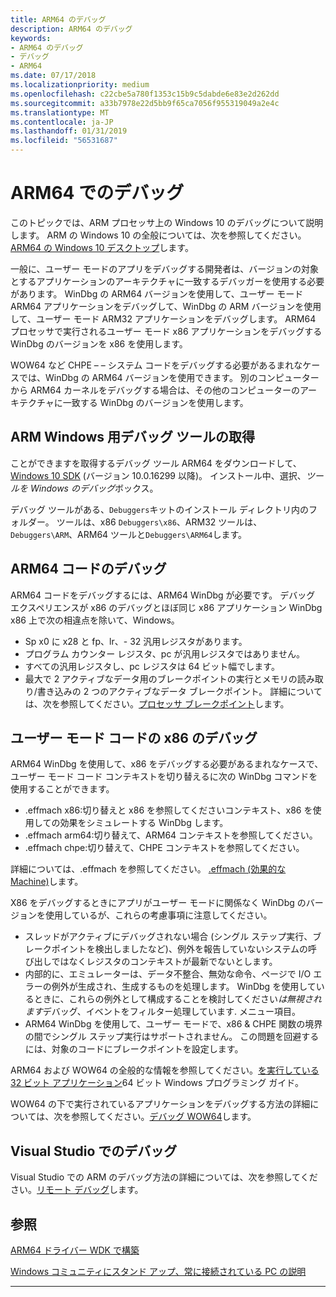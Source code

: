```yaml
---
title: ARM64 のデバッグ
description: ARM64 のデバッグ
keywords:
- ARM64 のデバッグ
- デバッグ
- ARM64
ms.date: 07/17/2018
ms.localizationpriority: medium
ms.openlocfilehash: c22cbe5a780f1353c15b9c5dabde6e83e2d262dd
ms.sourcegitcommit: a33b7978e22d5bb9f65ca7056f955319049a2e4c
ms.translationtype: MT
ms.contentlocale: ja-JP
ms.lasthandoff: 01/31/2019
ms.locfileid: "56531687"
---
```

# <a name="debugging-on-arm64"></a>ARM64 でのデバッグ

このトピックでは、ARM プロセッサ上の Windows 10 のデバッグについて説明します。 ARM の Windows 10 の全般については、次を参照してください。 [ARM64 の Windows 10 デスクトップ](https://docs.microsoft.com/windows/uwp/porting/apps-on-arm)します。

一般に、ユーザー モードのアプリをデバッグする開発者は、バージョンの対象とするアプリケーションのアーキテクチャに一致するデバッガーを使用する必要があります。 WinDbg の ARM64 バージョンを使用して、ユーザー モード ARM64 アプリケーションをデバッグして、WinDbg の ARM バージョンを使用して、ユーザー モード ARM32 アプリケーションをデバッグします。 ARM64 プロセッサで実行されるユーザー モード x86 アプリケーションをデバッグする WinDbg のバージョンを x86 を使用します。  

WOW64 など CHPE – – システム コードをデバッグする必要があるまれなケースでは、WinDbg の ARM64 バージョンを使用できます。 別のコンピューターから ARM64 カーネルをデバッグする場合は、その他のコンピューターのアーキテクチャに一致する WinDbg のバージョンを使用します。  


## <a name="getting-arm--debugging-tools-for-windows"></a>ARM Windows 用デバッグ ツールの取得 

ことができますを取得するデバッグ ツール ARM64 をダウンロードして、 [Windows 10 SDK](https://developer.microsoft.com/windows/downloads/windows-10-sdk) (バージョン 10.0.16299 以降)。  インストール中、選択、*ツールを Windows のデバッグ*ボックス。 

デバッグ ツールがある、`Debuggers`キットのインストール ディレクトリ内のフォルダー。  ツールは、x86 `Debuggers\x86`、ARM32 ツールは、 `Debuggers\ARM`、ARM64 ツールと`Debuggers\ARM64`します。 

## <a name="debugging-arm64-code"></a>ARM64 コードのデバッグ

ARM64 コードをデバッグするには、ARM64 WinDbg が必要です。 デバッグ エクスペリエンスが x86 のデバッグとほぼ同じ x86 アプリケーション WinDbg x86 上で次の相違点を除いて、Windows。 

- Sp x0 に x28 と fp、lr、- 32 汎用レジスタがあります。 
- プログラム カウンター レジスタ、pc が汎用レジスタではありません。 
- すべての汎用レジスタし、pc レジスタは 64 ビット幅でします。 
- 最大で 2 アクティブなデータ用のブレークポイントの実行とメモリの読み取り/書き込みの 2 つのアクティブなデータ ブレークポイント。 詳細については、次を参照してください。[プロセッサ ブレークポイント](https://docs.microsoft.com/windows-hardware/drivers/debugger/processor-breakpoints---ba-breakpoints-)します。 


## <a name="debugging-x86-user-mode-code"></a>ユーザー モード コードの x86 のデバッグ 

ARM64 WinDbg を使用して、x86 をデバッグする必要があるまれなケースで、ユーザー モード コード コンテキストを切り替えるに次の WinDbg コマンドを使用することができます。 

- .effmach x86:切り替えと x86 を参照してくださいコンテキスト、x86 を使用しての効果をシミュレートする WinDbg します。 
- .effmach arm64:切り替えて、ARM64 コンテキストを参照してください。 
- .effmach chpe:切り替えて、CHPE コンテキストを参照してください。 

詳細については、.effmach を参照してください。 [.effmach (効果的な Machine)](-effmach--effective-machine-.md)します。

X86 をデバッグするときにアプリがユーザー モードに関係なく WinDbg のバージョンを使用しているが、これらの考慮事項に注意してください。

- スレッドがアクティブにデバッグされない場合 (シングル ステップ実行、ブレークポイントを検出しましたなど)、例外を報告していないシステムの呼び出しではなくレジスタのコンテキストが最新でないとします。 
- 内部的に、エミュレーターは、データ不整合、無効な命令、ページで I/O エラーの例外が生成され、生成するものを処理します。 WinDbg を使用しているときに、これらの例外として構成することを検討してください*は無視されます*デバッグ、イベントをフィルター処理しています. メニュー項目。  
- ARM64 WinDbg を使用して、ユーザー モードで、x86 & CHPE 関数の境界の間でシングル ステップ実行はサポートされません。 この問題を回避するには、対象のコードにブレークポイントを設定します。 

ARM64 および WOW64 の全般的な情報を参照してください。[を実行している 32 ビット アプリケーション](https://msdn.microsoft.com/library/windows/desktop/aa384249.aspx)64 ビット Windows プログラミング ガイド。 

WOW64 の下で実行されているアプリケーションをデバッグする方法の詳細については、次を参照してください。[デバッグ WOW64](https://msdn.microsoft.com/library/windows/desktop/aa384163.aspx)します。



## <a name="debugging-in-visual-studio"></a>Visual Studio でのデバッグ 

Visual Studio での ARM のデバッグ方法の詳細については、次を参照してください。[リモート デバッグ](https://docs.microsoft.com/visualstudio/debugger/remote-debugging)します。



## <a name="see-also"></a>参照

[ARM64 ドライバー WDK で構築](../develop/building-arm64-drivers.md)

[Windows コミュニティにスタンド アップ、常に接続されている PC の説明](https://blogs.windows.com/buildingapps/2018/01/22/windows-community-standup-discussing-always-connected-pc/)

-------






